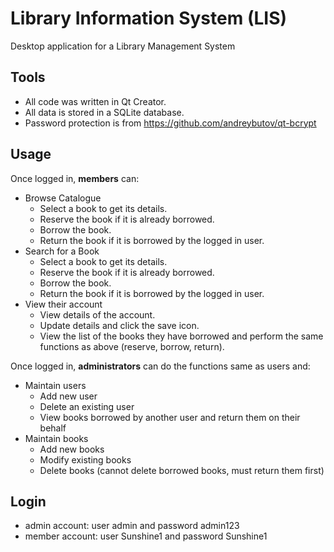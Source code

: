 # Library Information System (LIS)

Desktop application for a Library Management System

## Tools

* All code was written in Qt Creator.
* All data is stored in a SQLite database.
* Password protection is from https://github.com/andreybutov/qt-bcrypt

## Usage

Once logged in, **members** can: 
* Browse Catalogue 
   * Select a book to get its details.  
   * Reserve the book if it is already borrowed. 
   * Borrow the book. 
   * Return the book if it is borrowed by the logged in user. 
* Search for a Book 
   * Select a book to get its details.  
   * Reserve the book if it is already borrowed. 
   * Borrow the book. 
   * Return the book if it is borrowed by the logged in user.  
* View their account
   * View details of the account. 
   * Update details and click the save icon. 
   * View the list of the books they have borrowed and perform the same functions as above (reserve, borrow, return). 

Once logged in, **administrators** can do the functions same as users and: 
* Maintain users 
  * Add new user 
  * Delete an existing user 
  * View books borrowed by another user and return them on their behalf 
* Maintain books 
  * Add new books 
  * Modify existing books 
  * Delete books (cannot delete borrowed books, must return them first)

## Login 
* admin account: user admin and password admin123
* member account: user Sunshine1 and password Sunshine1
